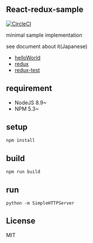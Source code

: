 
## React-redux-sample

[![CircleCI](https://circleci.com/gh/uryyyyyyy/react-redux-sample/tree/redux-test.svg?style=svg)](https://circleci.com/gh/uryyyyyyy/react-redux-sample/tree/redux-test)

minimal sample implementation

see document about it(Japanese)

- [helloWorld](http://qiita.com/uryyyyyyy/items/63969d6ed9341affdffb)
- [redux](http://qiita.com/uryyyyyyy/items/3ad88cf9ca9393335f8c)
- [redux-test](http://qiita.com/uryyyyyyy/items/7d4b0ede3f2b973d6951)

## requirement

- NodeJS 8.9~
- NPM 5.3~

## setup

`npm install`

## build

`npm run build`

## run

`python -m SimpleHTTPServer`

## License

MIT
